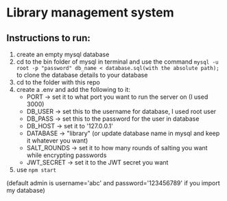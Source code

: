 # Library management system

## Instructions to run:
1) create an empty mysql database
2) cd to the bin folder of mysql in terminal and use the command `mysql -u root -p "password" db_name < database.sql(with the absolute path);` to clone the database details to your database
3) cd to the folder with this repo
4) create a .env and add the following to it:
    * PORT   -> set it to what port you want to run the server on (I used 3000)
    * DB_USER  -> set this to the username for database, I used root user
    * DB_PASS  -> set this to the password for the user in database
    * DB_HOST  -> set it to '127.0.0.1'
    * DATABASE  -> "library" (or update database name in mysql and keep it whatever you want)
    * SALT_ROUNDS  -> set it to how many rounds of salting you want while encrypting passwords
    * JWT_SECRET  -> set it to the JWT secret you want
5) use `npm start`

(default admin is username='abc' and password='123456789' if you import my database)